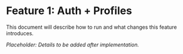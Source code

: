 # Feature 1: Auth + Profiles

This document will describe how to run and what changes this feature introduces.

*Placeholder: Details to be added after implementation.*
